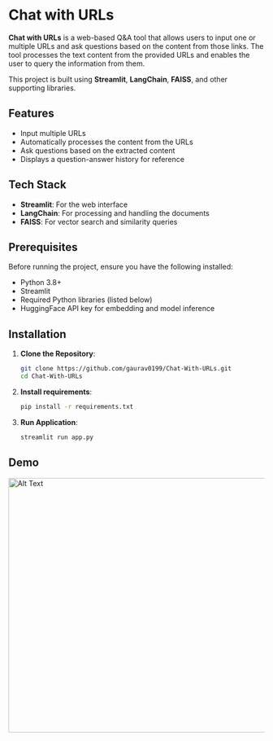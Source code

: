 # Chat with URLs

**Chat with URLs** is a web-based Q&A tool that allows users to input one or multiple URLs and ask questions based on the content from those links. The tool processes the text content from the provided URLs and enables the user to query the information from them.

This project is built using **Streamlit**, **LangChain**, **FAISS**, and other supporting libraries.

## Features
- Input multiple URLs
- Automatically processes the content from the URLs
- Ask questions based on the extracted content
- Displays a question-answer history for reference

## Tech Stack
- **Streamlit**: For the web interface
- **LangChain**: For processing and handling the documents
- **FAISS**: For vector search and similarity queries

## Prerequisites

Before running the project, ensure you have the following installed:
- Python 3.8+
- Streamlit
- Required Python libraries (listed below)
- HuggingFace API key for embedding and model inference

## Installation

1. **Clone the Repository**:
   ```bash
   git clone https://github.com/gaurav0199/Chat-With-URLs.git
   cd Chat-With-URLs

2. **Install requirements**:
    ```bash
    pip install -r requirements.txt

3. **Run Application**:
    ```bash
    streamlit run app.py

## Demo
<img src="static/demo.jpg" alt="Alt Text" width="600" height="500">
